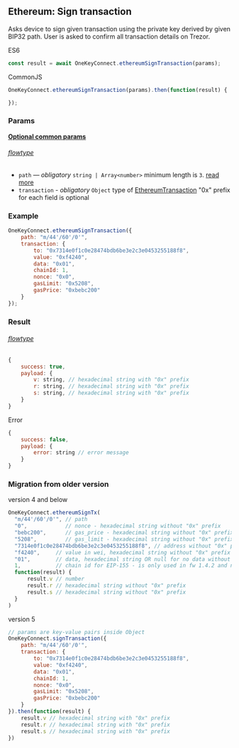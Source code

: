 
## Ethereum: Sign transaction
Asks device to sign given transaction using the private key derived by given BIP32 path. User is asked to confirm all transaction
details on Trezor.

ES6
```javascript
const result = await OneKeyConnect.ethereumSignTransaction(params);
```

CommonJS
```javascript
OneKeyConnect.ethereumSignTransaction(params).then(function(result) {

});
```

### Params 
[****Optional common params****](./commonParams)
###### [flowtype](../../src/js/types/params.js#L69-L72)
* `path` — *obligatory* `string | Array<number>` minimum length is `3`. [read more](./path)
* `transaction` - *obligatory* `Object` type of [EthereumTransaction](../../src/js/types/ethereum.js#L5) "0x" prefix for each field is optional

### Example
```javascript
OneKeyConnect.ethereumSignTransaction({
    path: "m/44'/60'/0'",
    transaction: {
        to: "0x7314e0f1c0e28474bdb6be3e2c3e0453255188f8",
        value: "0xf4240",
        data: "0x01",
        chainId: 1,
        nonce: "0x0",
        gasLimit: "0x5208",
        gasPrice: "0xbebc200"
    }
});
```

### Result
###### [flowtype](../../src/js/types/response.js#L57-L60)
```javascript
{
    success: true,
    payload: {
        v: string, // hexadecimal string with "0x" prefix
        r: string, // hexadecimal string with "0x" prefix
        s: string, // hexadecimal string with "0x" prefix
    }
}
```
Error
```javascript
{
    success: false,
    payload: {
        error: string // error message
    }
}
```

### Migration from older version
version 4 and below
```javascript
OneKeyConnect.ethereumSignTx(
  "m/44'/60'/0'", // path
  "0",            // nonce - hexadecimal string without "0x" prefix
  "bebc200",      // gas_price - hexadecimal string without "0x" prefix
  "5208",         // gas_limit - hexadecimal string without "0x" prefix
  "7314e0f1c0e28474bdb6be3e2c3e0453255188f8", // address without "0x" prefix
  "f4240",     // value in wei, hexadecimal string without "0x" prefix
  "01",        // data, hexadecimal string OR null for no data without "0x" prefix
  1,           // chain id for EIP-155 - is only used in fw 1.4.2 and newer, older will ignore it
  function(result) {
      result.v // number
      result.r // hexadecimal string without "0x" prefix
      result.s // hexadecimal string without "0x" prefix
  }
)
```
version 5
```javascript
// params are key-value pairs inside Object
OneKeyConnect.signTransaction({ 
    path: "m/44'/60'/0'",
    transaction: {
        to: "0x7314e0f1c0e28474bdb6be3e2c3e0453255188f8",
        value: "0xf4240",
        data: "0x01",
        chainId: 1,
        nonce: "0x0",
        gasLimit: "0x5208",
        gasPrice: "0xbebc200"
    }
}).then(function(result) {
    result.v // hexadecimal string with "0x" prefix
    result.r // hexadecimal string with "0x" prefix
    result.s // hexadecimal string with "0x" prefix
})
```
